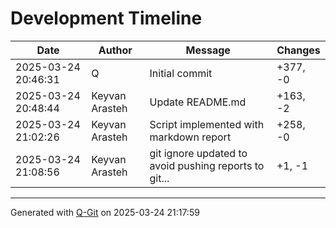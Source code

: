 # Development Timeline

| Date                | Author          | Message                  | Changes         |
|---------------------|-----------------|--------------------------|-----------------|
| 2025-03-24 20:46:31 | Q | Initial commit | +377, -0 |
| 2025-03-24 20:48:44 | Keyvan Arasteh | Update README.md | +163, -2 |
| 2025-03-24 21:02:26 | Keyvan Arasteh | Script implemented with markdown report | +258, -0 |
| 2025-03-24 21:08:56 | Keyvan Arasteh | git ignore updated to avoid pushing reports to git... | +1, -1 |

---
Generated with [Q-Git](https://github.com/QLineTech/Q-Git) on 2025-03-24 21:17:59